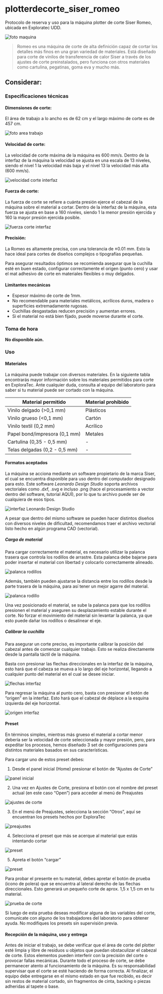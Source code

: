 # plotterdecorte_siser_romeo
Protocolo de reserva y uso para la máquina plotter de corte Siser Romeo, ubicada en Exploratec UDD. 

![foto maquina](img/Siser_1.jpg)

>Romeo es una máquina de corte de alta definición capaz de cortar los detalles más finos en una gran variedad de materiales. Está diseñado para corte de vinilos de transferencia de calor Siser a través de los ajustes de corte preinstalados, pero funciona con otros materiales como cartulina, pegatinas, goma eva y mucho más.

## Considerar:

### Especificaciones técnicas

#### Dimensiones de corte:
El área de trabajo a lo ancho es de 62 cm y el largo máximo de corte es de 457 cm. 

![foto area trabajo](img/Siser_2.jpg)

#### Velocidad de corte:
La velocidad de corte máxima de la máquina es 600 mm/s. 
Dentro de la interfaz de la máquina la velocidad se ajusta en una escala de 13 niveles, siendo el nivel 1 la velocidad más baja y el nivel 13 la velocidad más alta (600 mm/s).

![velocidad corte interfaz](img/Siser_3.jpg)

#### Fuerza de corte:
La fuerza de corte se refiere a cuánta presión ejerce el cabezal de la máquina sobre el material a cortar. Dentro de la interfaz de la máquina, esta fuerza se ajusta en base a 160 niveles, siendo 1 la menor presión ejercida y 160 la mayor presión ejercida posible.

![fuerza corte interfaz](img/Siser_4.jpg)

#### Precisión:
La Romeo es altamente precisa, con una tolerancia de ±0.01 mm. Esto la hace ideal para cortes de diseños complejos o tipografías pequeñas.

Para asegurar resultados óptimos se recomienda asegurar que la cuchilla esté en buen estado, configurar correctamente el origen (punto cero) y usar el mat adhesivo de corte en materiales flexibles o muy delgados.

#### Limitantes mecánicas
- Espesor máximo de corte de 1mm.
- No recomendable para materiales metálicos, acrílicos duros, madera o superficies extremadamente rugosas.
- Cuchillas desgastadas reducen precisión y aumentan errores.
- Si el material no está bien fijado, puede moverse durante el corte.


### Toma de hora
**No disponible aún.**

### Uso 

#### Materiales
La máquina puede trabajar con diversos materiales. En la siguiente tabla encontrarás mayor información sobre los materiales permitidos para corte en ExploraTec. Ante cualquier duda, consulta al equipo del laboratorio para saber si tu material puede ser cortado con la máquina.

| Material permitido | Material prohibido
| ------------- | ------------- |
| Vinilo delgado (>0,1 mm)  | Plásticos |
| Vinilo grueso (<0,1 mm) | Cartón |
| Vinilo textil (0,2 mm) | Acrílico |
| Papel bond/impresora  (0,1 mm) | Metales  |
| Cartulina (0,35 - 0,5 mm) | - |
| Telas delgadas (0,2 - 0,5 mm)  |  -  | 

#### Formatos aceptados
La máquina se acciona mediante un software propietario de la marca Siser, el cual se encuentra disponible para uso dentro del computador designado para esto.
Este software _Leonardo Design Studio_ soporta archivos vectoriales como .dxf, .svg e incluso .png (hace el procesamiento a vector dentro del software, tutorial AQUÍ), por lo que tu archivo puede ser de cualquiera de esos tipos.

![interfaz Leonardo Design Studio](img/Siser_5.jpg)

A pesar que dentro del mismo software se pueden hacer distintos diseños con diversos niveles de dificultad, recomendamos traer el archivo vectorial listo hecho en algún programa CAD (vectorial).

##### Carga de material
Para cargar correctamente el material, es necesario utilizar la palanca trasera que controla los rodillos de arrastre. Esta palanca debe bajarse para poder insertar el material con libertad y colocarlo correctamente alineado. 

![palanca rodillos](img/Siser_6.jpg)

Además, también pueden ajustarse la distancia entre los rodillos desde la parte trasera de la máquina, para así tener un mejor agarre del material.

![palanca rodillo](img/Siser_7.jpg)


Una vez posicionado el material, se sube la palanca para que los rodillos presionen el material y aseguren su desplazamiento estable durante el corte. No forzar el movimiento del material sin levantar la palanca, ya que esto puede dañar los rodillos o desalinear el eje.

##### Calibrar la cuchilla
Para asegurar un corte preciso, es importante calibrar la posición del cabezal antes de comenzar cualquier trabajo. Esto se realiza directamente desde la pantalla táctil de la máquina.

Basta con presionar las flechas direccionales en la interfaz de la máquina, esto hará que el cabeza se mueva a lo largo del eje horizontal, llegando a cualquier punto del material en el cual se desee iniciar.

![flechas interfaz](img/Siser_8.jpg)

Para regresar la máquina al punto cero, basta con presionar el botón de “origen” en la interfaz. Esto hará que el cabezal de déplace a la esquina izquierda del eje horizontal.

![origen interfaz](img/Siser_9.jpg)


#### Preset
En términos simples, mientras más grueso el material a cortar menor debería ser la velocidad de corte seleccionada y mayor presión, pero, para expeditar los procesos, hemos diseñado 3 set de configuraciones para distintos materiales basados en sus características. 

Para cargar uno de estos preset debes: 

1. Desde el panel inicial (Home) presionar el botón de “Ajustes de Corte”

![panel inicial](img/Siser_10.jpg)

2. Una vez en Ajustes de Corte, presiona el botón con el nombre del preset actual (en este caso “Open”) para acceder al menú de Preajustes

![ajustes de corte](img/Siser_11.jpg)

3. En el menú de Preajustes, selecciona la sección “Otros”, aquí se encuentran los presets hechos por ExploraTec

![preajustes](img/Siser_12.jpg)

4. Selecciona el preset que más se acerque al material que estás intentando cortar

![preset](img/Siser_13.jpg)

5. Apreta el botón “cargar” 

![preset](img/Siser_14.jpg)


Para probar el presente en tu material, debes apretar el botón de prueba (icono de polera) que se encuentra al lateral derecho de las flechas direccionales.
Esto generará un pequeño corte de aprox. 1,5 x 1,5 cm en tu material.

![prueba de corte](img/Siser_15.jpg)


Si luego de esta prueba deseas modificar alguna de las variables del corte, comunicate con alguno de los trabajadores del laboratorio para obtener ayuda. No modifiques los presets sin supervisión previa.

#### Recepción de la máquina, uso y entrega
Antes de iniciar el trabajo, se debe verificar que el área de corte del plotter esté limpia y libre de residuos u objetos que puedan obstaculizar el cabezal de corte. Estos elementos pueden interferir con la precisión del corte o provocar fallas mecánicas.
Durante todo el proceso de corte, se debe permanecer atento al funcionamiento de la máquina. Es su responsabilidad supervisar que el corte se esté haciendo de forma correcta.
Al finalizar, el equipo debe entregarse en el mismo estado en que fue recibido, es decir sin restos de material cortado, sin fragmentos de cinta, backing o piezas adheridas al tapete o base.
